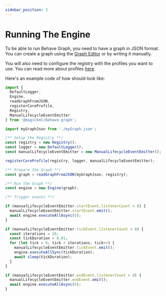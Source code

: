 ```yaml
---
sidebar_position: 3
---
```


# Running The Engine

To be able to run Behave Graph, you need to have a graph in JSON format. You can create a graph using the [Graph Editor](./graph-editor) or by writing it manually.

You will also need to configure the registry with the profiles you want to use. You can read more about profiles [here](./core-concepts/profiles).

Here's an example code of how should look like:

```ts
import {
  DefaultLogger,
  Engine,
  readGraphFromJSON,
  registerCoreProfile,
  Registry,
  ManualLifecycleEventEmitter
} from '@magickml/behave-graph';

import myGraphJson from './myGraph.json';

/** Setup the Registry **/
const registry = new Registry();
const logger = new DefaultLogger();
const manualLifecycleEventEmitter = new ManualLifecycleEventEmitter();

registerCoreProfile(registry, logger, manualLifecycleEventEmitter);

/** Prepare the Graph **/
const graph = readGraphFromJSON(myGraphJson, registry);

/** Run the Graph **/
const engine = new Engine(graph);

/** Trigger events **/

if (manualLifecycleEventEmitter.startEvent.listenerCount > 0) {
  manualLifecycleEventEmitter.startEvent.emit();
  await engine.executeAllAsync(5);
}

if (manualLifecycleEventEmitter.tickEvent.listenerCount > 0) {
  const iterations = 20;
  const tickDuration = 0.01;
  for (let tick = 0; tick < iterations; tick++) {
    manualLifecycleEventEmitter.tickEvent.emit();
    engine.executeAllSync(tickDuration);
    await sleep(tickDuration);
  }
}

if (manualLifecycleEventEmitter.endEvent.listenerCount > 0) {
  manualLifecycleEventEmitter.endEvent.emit();
  await engine.executeAllAsync(5);
}
```
